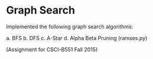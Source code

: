 # Graph Search


Implemented the following graph search algorithms:

a. BFS
b. DFS
c. A-Star
d. Alpha Beta Pruning (ramses.py)


(Assignment for CSCI-B551 Fall 2015)
